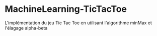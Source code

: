 # MachineLearning-TicTacToe
L'implémentation du jeu Tic Tac Toe en utilisant l'algorithme minMax et l'élagage alpha-beta

